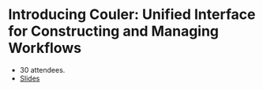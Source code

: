 # Introducing Couler: Unified Interface for Constructing and Managing Workflows

* 30 attendees.
* [Slides](presentation.pdf)
